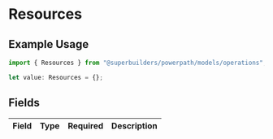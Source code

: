 # Resources

## Example Usage

```typescript
import { Resources } from "@superbuilders/powerpath/models/operations";

let value: Resources = {};
```

## Fields

| Field       | Type        | Required    | Description |
| ----------- | ----------- | ----------- | ----------- |